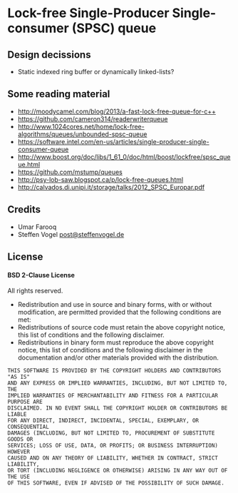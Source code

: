 # Lock-free Single-Producer Single-consumer (SPSC) queue

## Design decissions

 - Static indexed ring buffer or dynamically linked-lists?

## Some reading material

- http://moodycamel.com/blog/2013/a-fast-lock-free-queue-for-c++
- https://github.com/cameron314/readerwriterqueue
- http://www.1024cores.net/home/lock-free-algorithms/queues/unbounded-spsc-queue
- https://software.intel.com/en-us/articles/single-producer-single-consumer-queue
- http://www.boost.org/doc/libs/1_61_0/doc/html/boost/lockfree/spsc_queue.html
- https://github.com/mstump/queues
- http://psy-lob-saw.blogspot.ca/p/lock-free-queues.html
- http://calvados.di.unipi.it/storage/talks/2012_SPSC_Europar.pdf

## Credits

- Umar Farooq
- Steffen Vogel <post@steffenvogel.de>

## License

#### BSD 2-Clause License

All rights reserved.

 - Redistribution and use in source and binary forms, with or without modification, are permitted provided that the following conditions are met:
 - Redistributions of source code must retain the above copyright notice, this list of conditions and the following disclaimer.
 - Redistributions in binary form must reproduce the above copyright notice, this list of conditions and the following disclaimer in the documentation and/or other materials provided with the distribution.

```
THIS SOFTWARE IS PROVIDED BY THE COPYRIGHT HOLDERS AND CONTRIBUTORS "AS IS"
AND ANY EXPRESS OR IMPLIED WARRANTIES, INCLUDING, BUT NOT LIMITED TO, THE
IMPLIED WARRANTIES OF MERCHANTABILITY AND FITNESS FOR A PARTICULAR PURPOSE ARE
DISCLAIMED. IN NO EVENT SHALL THE COPYRIGHT HOLDER OR CONTRIBUTORS BE LIABLE
FOR ANY DIRECT, INDIRECT, INCIDENTAL, SPECIAL, EXEMPLARY, OR CONSEQUENTIAL
DAMAGES (INCLUDING, BUT NOT LIMITED TO, PROCUREMENT OF SUBSTITUTE GOODS OR
SERVICES; LOSS OF USE, DATA, OR PROFITS; OR BUSINESS INTERRUPTION) HOWEVER
CAUSED AND ON ANY THEORY OF LIABILITY, WHETHER IN CONTRACT, STRICT LIABILITY,
OR TORT (INCLUDING NEGLIGENCE OR OTHERWISE) ARISING IN ANY WAY OUT OF THE USE
OF THIS SOFTWARE, EVEN IF ADVISED OF THE POSSIBILITY OF SUCH DAMAGE.
```